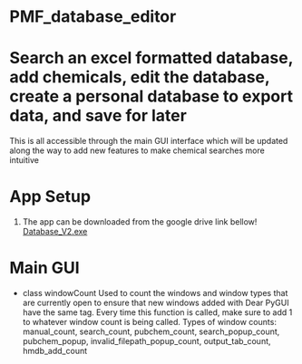 # PMF_database_editor

# Search an excel formatted database, add chemicals, edit the database, create a personal database to export data, and save for later
This is all accessible through the main GUI interface which will be updated along the way to add new features to make chemical searches more intuitive

# App Setup

1. The app can be downloaded from the google drive link bellow!
[Database_V2.exe](https://drive.google.com/file/d/1YEGfNXTLjPN7JRBxe4nfW_8CT4uIqrRh/view?usp=sharing)

# Main GUI
  - class windowCount
      Used to count the windows and window types that are currently open to ensure that new windows added with Dear PyGUI have the same tag.
      Every time this function is called, make sure to add 1 to whatever window count is being called.
        Types of window counts: manual_count, search_count, pubchem_count, search_popup_count, pubchem_popup, invalid_filepath_popup_count, output_tab_count,  
        hmdb_add_count 
